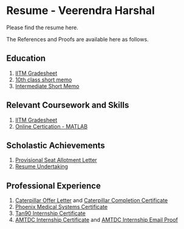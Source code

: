 # Resume - Veerendra Harshal



Please find the resume here.



The References and Proofs are available here as follows.

## Education
1. [IITM Gradesheet](Proofs/Education/Grades%20Report.pdf) 
2. [10th class short memo](Proofs/Education/10%20Short%20Memo.jpg)
3. [Intermediate Short Memo](Proofs/Education/Intermediate%20Short%Memo.jpg)

## Relevant Coursework and Skills
1. [IITM Gradesheet](Proofs/Relevant%20Coursework%20and%20Skills/Grades%20Report.pdf)
2. [Online Certication - MATLAB](Proofs/Relevant%20Coursework%20and%20Skills/MATLAB%20Certification)

## Scholastic Achievements
1. [Provisional Seat Allotment Letter](Proofs/Scholastic%20Achievements/Provisional%20Seat%20Allotment%20Letter.pdf)
2. [Resume Undertaking](Proofs/Scholastic%20Achievements/Resume%20Undertaking.pdf)

## Professional Experience
1. [Caterpillar Offer Letter](Proofs/Professional%20Experience/Veerendra%20Harshal%20Offer%20Letter%20Caterpillar.pdf) and [Caterpillar Completion Certificate](Proofs/Professional%20Experience/Veerendra%20Internship%20Completion%20Certificate.pdf)
2. [Phoenix Medical Systems Certificate](Proofs/Professional%20Experience/PMS%20Certificate%20Veerendra%20-%20Final.pdf)
3. [Tan90 Internship Certificate](Proofs/Professional%20Experience/TAN90%20THERMAL%20SOLUTIONS%20PRIVATE%20LIMITED.pdf)
4. [AMTDC Internship Certificate](Proofs/Professional%20Experience/Veerendra%20AMTDC.pdf) and [AMTDC Internship Email Proof](Proofs/Professional%20Experience/AMTDC.pdf)







